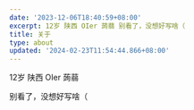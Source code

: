 ```yaml
---
date: '2023-12-06T18:40:59+08:00'
excerpt: 12岁 陕西 OIer 蒟蒻 别看了，没想好写啥（ 
title: 关于
type: about
updated: '2024-02-23T11:54:44.866+08:00'
---
```

12岁 陕西 OIer 蒟蒻

别看了，没想好写啥（

